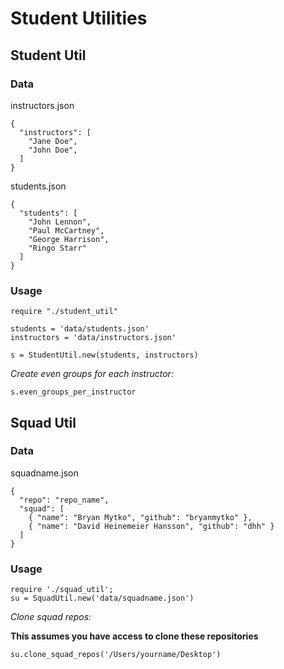 # Student Utilities

## Student Util

### Data

instructors.json

    {
      "instructors": [
        "Jane Doe",
        "John Doe",
      ]
    }

students.json

    {
      "students": [
        "John Lennon",
        "Paul McCartney",
        "George Harrison",
        "Ringo Starr"
      ]
    }

### Usage

    require "./student_util"

    students = 'data/students.json'
    instructors = 'data/instructors.json'

    s = StudentUtil.new(students, instructors)

_Create even groups for each instructor:_

    s.even_groups_per_instructor

## Squad Util

### Data

squadname.json

    {
      "repo": "repo_name",
      "squad": [
        { "name": "Bryan Mytko", "github": "bryanmytko" },
        { "name": "David Heinemeier Hansson", "github": "dhh" }
      ]
    }

### Usage

    require './squad_util';
    su = SquadUtil.new('data/squadname.json')

_Clone squad repos:_

__This assumes you have access to clone these repositories__

    su.clone_squad_repos('/Users/yourname/Desktop')
